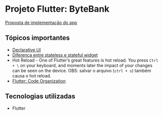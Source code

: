 # Projeto Flutter: ByteBank

[Proposta de implementação do app](proposta.pdf)

## Tópicos importantes

* [Declarative UI](./notas-de-aula/aula%201.10%20-%20Para%20saber%20mais%20-%20Sobre%20a%20forma%20como%20o%20Flutter%20cria%20layouts.md)
* [Diferença entre stateless e stateful widget](./notas-de-aula/aula%202.08%20-%20stateless%20e%20stateful%20widget.md)
* Hot Reload - One of Flutter’s great features is hot reload. You press `Ctrl + \` on your keyboard, and moments later the impact of your changes can be seen on the device. OBS: salvar o arquivo (`ctrl + s`) também causa o hot reload.
* [Flutter: Code Organization](https://medium.com/flutter-community/flutter-code-organization-revised-b09ad5cef7f6)


## Tecnologias utilizadas

* Flutter
